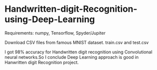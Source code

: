 # Handwritten-digit-Recognition-using-Deep-Learning
Requirements:
  numpy,
 Tensorflow,
 Spyder/Jupiter
 
 
 
 Download CSV files from famous MNIST dataset.
  train.csv and
  test.csv
 
I got 98% accuracy for Handwritten digit recognition using Convolutional neural networks.So I conclude Deep Learning approach is good in Hanwritten digit Recognition project. 
